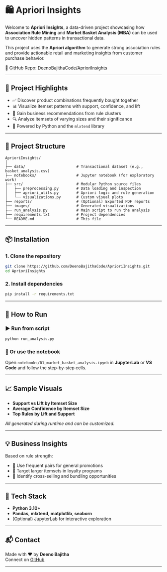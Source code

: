 # 🛍️ Apriori Insights

Welcome to **Apriori Insights**, a data-driven project showcasing how **Association Rule Mining** and **Market Basket Analysis (MBA)** can be used to uncover hidden patterns in transactional data.

This project uses the **Apriori algorithm** to generate strong association rules and provide actionable retail and marketing insights from customer purchase behavior.

🔗 GitHub Repo: [DeenoBajithaCode/AprioriInsights](https://github.com/DeenoBajithaCode/AprioriInsights)

---

## 🚀 Project Highlights

- ✅ Discover product combinations frequently bought together
- 📊 Visualize itemset patterns with support, confidence, and lift
- 🧠 Gain business recommendations from rule clusters
- 🔍 Analyze itemsets of varying sizes and their significance
- 🐍 Powered by Python and the `mlxtend` library

---

## 📁 Project Structure

```
AprioriInsights/
│
├── data/                       # Transactional dataset (e.g., basket_analysis.csv)
├── notebooks/                  # Jupyter notebook (for exploratory work)
├── src/                        # Modular Python source files
│   ├── preprocessing.py        # Data loading and inspection
│   ├── apriori_utils.py        # Apriori logic and rule generation
│   └── visualizations.py       # Custom visual plots
├── reports/                    # (Optional) Exported PDF reports
├── images/                     # Generated visualizations
├── run_analysis.py             # Main script to run the analysis
├── requirements.txt            # Project dependencies
└── README.md                   # This file
```

---

## 📦 Installation

### 1. Clone the repository

```bash
git clone https://github.com/DeenoBajithaCode/AprioriInsights.git
cd AprioriInsights
```

### 2. Install dependencies

```bash
pip install -r requirements.txt
```

---

## 🧪 How to Run

### ▶️ Run from script

```bash
python run_analysis.py
```

### 📓 Or use the notebook

Open `notebooks/01_market_basket_analysis.ipynb` in **JupyterLab** or **VS Code** and follow the step-by-step cells.

---

## 📈 Sample Visuals

- **Support vs Lift by Itemset Size**
- **Average Confidence by Itemset Size**
- **Top Rules by Lift and Support**

_All generated during runtime and can be customized._

---

## 💡 Business Insights

Based on rule strength:
- 🎯 Use frequent pairs for general promotions
- 🧃 Target larger itemsets in loyalty programs
- 🧩 Identify cross-selling and bundling opportunities

---

## 🧰 Tech Stack

- **Python 3.10+**
- **Pandas**, **mlxtend**, **matplotlib**, **seaborn**
- (Optional) JupyterLab for interactive exploration

---

## 📬 Contact

Made with ❤️ by **Deeno Bajitha**  
Connect on [GitHub](https://github.com/DeenoBajithaCode)

---
